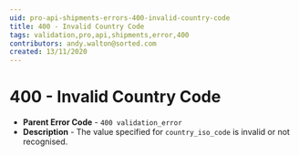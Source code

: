 ```yaml
---
uid: pro-api-shipments-errors-400-invalid-country-code
title: 400 - Invalid Country Code
tags: validation,pro,api,shipments,error,400
contributors: andy.walton@sorted.com
created: 13/11/2020
---
```

# 400 - Invalid Country Code

* **Parent Error Code** - `400 validation_error`
* **Description** - The value specified for `country_iso_code` is invalid or not recognised.